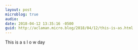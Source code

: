 ```yaml
---
layout: post
microblog: true
audio: 
date: 2018-04-12 13:35:16 -0500
guid: http://aclaman.micro.blog/2018/04/12/this-is-as.html
---
```

This is a
s
 l
  o
   w
day

